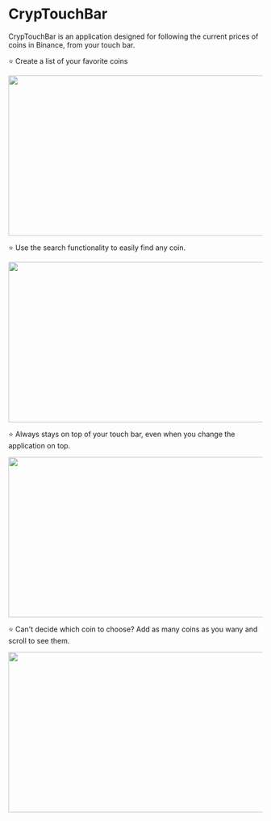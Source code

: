 # CrypTouchBar

CrypTouchBar is an application designed for following the current prices of coins in Binance, from your touch bar.

:star: Create a list of your favorite coins 

<img src="https://user-images.githubusercontent.com/36786266/115020474-4f3ad880-9ec3-11eb-84fb-acad9718cd4d.gif" width="774" height="318"/>


:star: Use the search functionality to easily find any coin.

<img src="https://user-images.githubusercontent.com/36786266/115020454-4944f780-9ec3-11eb-9813-25ad868b1e84.gif" width="774" height="318"/>


:star: Always stays on top of your touch bar, even when you change the application on top.

<img src="https://user-images.githubusercontent.com/36786266/115020341-24508480-9ec3-11eb-851a-74d5282f9867.gif" width="774" height="318"/>


:star: Can't decide which coin to choose? Add as many coins as you wany and scroll to see them.

<img src="https://user-images.githubusercontent.com/36786266/115020463-4c3fe800-9ec3-11eb-86ab-86dc1a91dd21.gif" width="774" height="318"/>

